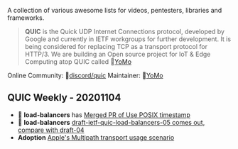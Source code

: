 A collection of various awesome lists for videos, pentesters, libraries and frameworks.

> **QUIC** is the Quick UDP Internet Connections protocol, developed by Google and currently in IETF workgroups for further development. It is being considered for replacing TCP as a transport protocol for HTTP/3. We are building an Open source project for IoT & Edge Computing atop QUIC called 🦖[YoMo](https://yomo.run/)

Online Community: 🍖[discord/quic](https://discord.gg/CTH3wv9) 
Maintainer: 🦖[YoMo](https://yomo.run/)

QUIC Weekly - 20201104
---

* 📢 **load-balancers** has [Merged PR of Use POSIX timestamp](https://github.com/quicwg/load-balancers/pull/56/files)
* 📢 **load-balancers** [draft-ietf-quic-load-balancers-05 comes out, compare with draft-04](https://www.ietf.org/rfcdiff?url1=draft-ietf-quic-load-balancers-04&url2=draft-ietf-quic-load-balancers-05)
* **Adoption** [Apple's Multipath transport usage scenario](https://github.com/quicwg/wg-materials/blob/master/interim-20-10/Multipath%20transports%20at%20Apple.pdf)
